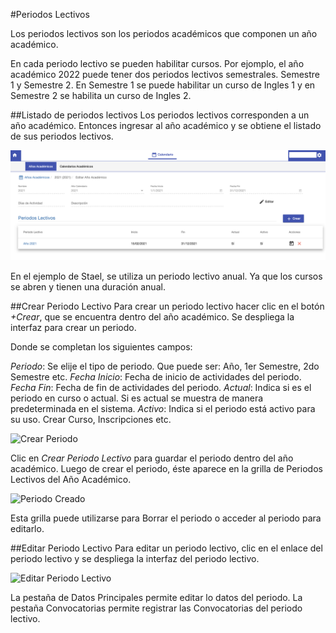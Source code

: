 #Periodos Lectivos

Los periodos lectivos son los periodos académicos que componen
un año académico.

En cada periodo lectivo se pueden habilitar cursos.
Por ejomplo, el año académico 2022 puede tener dos periodos lectivos semestrales.
Semestre 1 y Semestre 2. En Semestre 1 se puede habilitar un curso de Ingles 1 y en Semestre 2
se habilita un curso de Ingles 2.

##Listado de periodos lectivos
Los periodos lectivos corresponden a un año académico. Entonces ingresar al año académico y se obtiene
el listado de sus periodos lectivos.

![Periodos Lectivos de Año](img/periodos_lectivos_de_año.png)

En el ejemplo de Stael, se utiliza un periodo lectivo anual. Ya que los cursos se abren y tienen
una duración anual.

##Crear Periodo Lectivo
Para crear un periodo lectivo hacer clic en el botón *+Crear*, que se encuentra dentro
del año académico. Se despliega la interfaz para crear un periodo.

Donde se completan los siguientes campos:

*Periodo*: Se elije el tipo de periodo. Que puede ser: Año, 1er Semestre, 2do Semestre etc.
*Fecha Inicio*: Fecha de inicio de actividades del periodo.
*Fecha Fin*: Fecha de fin de actividades del periodo.
*Actual*: Indica si es el periodo en curso o actual. Si es actual se muestra de manera predeterminada en el sistema.
*Activo*: Indica si el periodo está activo para su uso. Crear Curso, Inscripciones etc.

![Crear Periodo](img/crear_periodo.png)

Clic en *Crear Periodo Lectivo* para guardar el periodo dentro del año académico.
Luego de crear el periodo, éste aparece en la grilla de Periodos Lectivos del Año Académico.

![Periodo Creado](img/periodo_creado.png)

Esta grilla puede utilizarse para Borrar el periodo o acceder al periodo para editarlo.

##Editar Periodo Lectivo
Para editar un periodo lectivo, clic en el enlace del periodo lectivo y se despliega
la interfaz del periodo lectivo.

![Editar Periodo Lectivo](img/editar_periodo_lectivo.png)

La pestaña de Datos Principales permite editar lo datos del periodo.
La pestaña Convocatorias permite registrar las Convocatorias del periodo lectivo.
